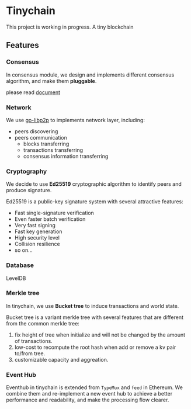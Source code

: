 # Tinychain
This project is working in progress. A tiny blockchain

## Features
### Consensus
In consensus module, we design and implements different consensus algorithm, and make them **pluggable**.
 
please read [document](docs/consensus.md)

### Network
We use [go-libp2p](https://github.com/libp2p/go-libp2p) to implements network layer, including:

- peers discovering
- peers communication
    - blocks transferring
    - transactions transferring
    - consensus information transferring 

### Cryptography
We decide to use **Ed25519** cryptographic algorithm to identify peers and produce signature.

Ed25519 is a public-key signature system with several attractive features:

- Fast single-signature verification
- Even faster batch verification
- Very fast signing
- Fast key generation
- High security level
- Collision resilience
- so on...

### Database
LevelDB

### Merkle tree
In tinychain, we use **Bucket tree** to induce transactions and world state.

Bucket tree is a variant merkle tree with several features that are different from the common merkle tree:

1. fix height of tree when initialize and will not be changed by the amount of transactions.
2. low-cost to recompute the root hash when add or remove a kv pair to/from tree.
3. customizable capacity and aggreation.

### Event Hub
Eventhub in tinychain is extended from `TypeMux` and `feed` in Ethereum. We combine them and re-implement a new event hub to achieve a better performance and readability, and make the processing flow clearer.